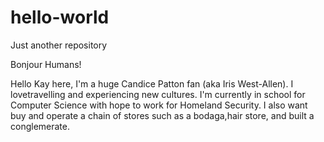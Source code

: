 # hello-world
Just another repository   



Bonjour Humans!



Hello Kay here, I'm a huge Candice Patton fan (aka Iris West-Allen). I lovetravelling and experiencing new cultures. I'm currently in school for Computer Science with hope to work for Homeland Security. I also want buy and operate a chain of stores such as a bodaga,hair store, and built a conglemerate. 
